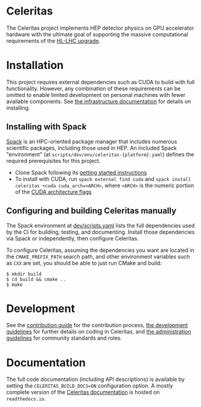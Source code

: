 # Celeritas

The Celeritas project implements HEP detector physics on GPU accelerator
hardware with the ultimate goal of supporting the massive computational
requirements of the [HL-LHC upgrade][HLLHC].

[HLLHC]: https://home.cern/science/accelerators/high-luminosity-lhc

# Installation

This project requires external dependencies such as CUDA to build with full
functionality.  However, any combination of these requirements can be omitted
to enable limited development on personal machines with fewer available
components. See [the infrastructure documentation](doc/infrastructure.rst) for
details on installing.

## Installing with Spack

[Spack](https://github.com/spack/spack) is an HPC-oriented package manager that
includes numerous scientific packages, including those used in HEP. An included
Spack "environment" (at `scripts/dev/env/celeritas-{platform}.yaml`) defines
the required prerequisites for this project.

- Clone Spack following its [getting started instructions][1]
- To install with CUDA, run `spack external find cuda` and
  `spack install celeritas +cuda cuda_arch=<ARCH>`, where `<ARCH>` is the
  numeric portion of the [CUDA architecture flags][2]

[1]: https://spack.readthedocs.io/en/latest/getting_started.html
[2]: https://arnon.dk/matching-sm-architectures-arch-and-gencode-for-various-nvidia-cards/

## Configuring and building Celeritas manually

The Spack environment at [dev/scripts.yaml](dev/scripts.yaml) lists the full
dependencies used by the CI for building, testing, and documenting. Install
those dependencies via Spack or independently, then configure Celeritas.

To configure Celeritas, assuming the dependencies you want are located in the
`CMAKE_PREFIX_PATH` search path, and other environment variables such as `CXX`
are set, you should be able to just run CMake and build:
```console
$ mkdir build
$ cd build && cmake ..
$ make
```

# Development

See the [contribution guide](CONTRIBUTING.rst) for the contribution process,
[the development guidelines](doc/appendices/development.rst) for further
details on coding in Celeritas, and [the administration guidelines](doc/appendices/administration.rst) for community standards and roles.

# Documentation

The full code documentation (including API descriptions) is available by
setting the `CELERITAS_BUILD_DOCS=ON` configuration option. A mostly complete
version of the [Celeritas documentation][docs] is hosted on `readthedocs.io`.

[docs]: https://celeritas.readthedocs.io/en/latest/
